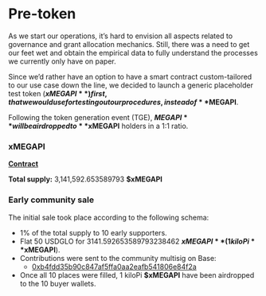 # Pre-token

As we start our operations, it’s hard to envision all aspects related to governance and grant allocation mechanics. Still, there was a need to get our feet wet and obtain the empirical data to fully understand the processes we currently only have on paper.

Since we’d rather have an option to have a smart contract custom-tailored to our use case down the line, we decided to launch a generic placeholder test token (**$xMEGAPI**) first, that we would use for testing out our procedures, instead of **$MEGAPI**.

Following the token generation event (TGE), **$MEGAPI** will be airdropped to **$xMEGAPI** holders in a 1:1 ratio.

### xMEGAPI

[**Contract**](https://basescan.org/token/0x7f8beda08fb7f1f3350d4be7f333f5a20f3247aa)

**Total supply:** 3,141,592.653589793 **$xMEGAPI**

### Early community sale

The initial sale took place according to the following schema:

* 1% of the total supply to 10 early supporters.
* Flat 50 USDGLO for 3141.592653589793238462 **$xMEGAPI** (1 kiloPi **$xMEGAPI**).
* Contributions were sent to the community multisig on Base:
  * [0xb4fdd35b90c847af5ffa0aa2eafb541806e84f2a](https://basescan.org/address/0xb4fdd35b90c847af5ffa0aa2eafb541806e84f2a)
* Once all 10 places were filled, 1 kiloPi **$xMEGAPI** have been airdropped to the 10 buyer wallets.
